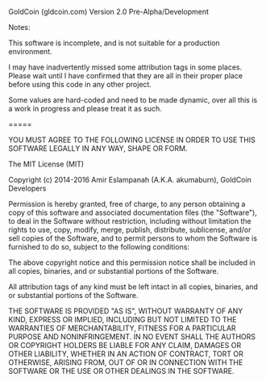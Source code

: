 GoldCoin (gldcoin.com) Version 2.0 Pre-Alpha/Development

Notes:

This software is incomplete, and is not suitable for a production environment.

I may have inadvertently missed some attribution tags in some places. 
Please wait until I have confirmed that they are all in their proper place before using this code in any other project.

Some values are hard-coded and need to be made dynamic, over all this is a work in progress and please treat it as such.


=====

YOU MUST AGREE TO THE FOLLOWING LICENSE IN ORDER TO USE THIS SOFTWARE LEGALLY IN ANY WAY, SHAPE OR FORM.

The MIT License (MIT)

Copyright (c) 2014-2016 Amir Eslampanah (A.K.A. akumaburn), GoldCoin Developers

Permission is hereby granted, free of charge, to any person obtaining a copy of this software and associated documentation files (the "Software"), to deal in the Software without restriction, including without limitation the rights to use, copy, modify, merge, publish, distribute, sublicense, and/or sell copies of the Software, and to permit persons to whom the Software is furnished to do so, subject to the following conditions:

The above copyright notice and this permission notice shall be included in all copies, binaries, and or substantial portions of the Software.

All attribution tags of any kind must be left intact in all copies, binaries, and or substantial portions of the Software.

THE SOFTWARE IS PROVIDED "AS IS", WITHOUT WARRANTY OF ANY KIND, EXPRESS OR IMPLIED, INCLUDING BUT NOT LIMITED TO THE WARRANTIES OF MERCHANTABILITY, FITNESS FOR A PARTICULAR PURPOSE AND NONINFRINGEMENT. IN NO EVENT SHALL THE AUTHORS OR COPYRIGHT HOLDERS BE LIABLE FOR ANY CLAIM, DAMAGES OR OTHER LIABILITY, WHETHER IN AN ACTION OF CONTRACT, TORT OR OTHERWISE, ARISING FROM, OUT OF OR IN CONNECTION WITH THE SOFTWARE OR THE USE OR OTHER DEALINGS IN THE SOFTWARE.